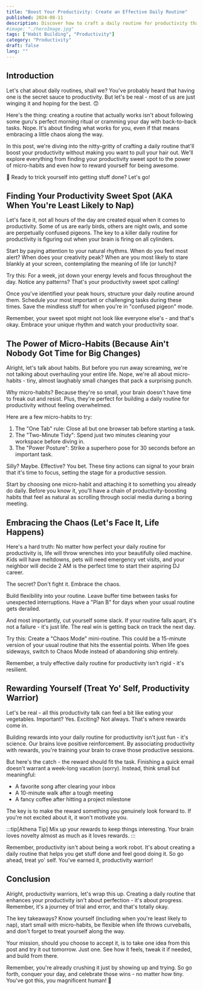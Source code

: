 ```yaml
---
title: "Boost Your Productivity: Create an Effective Daily Routine"
published: 2024-08-11
description: Discover how to craft a daily routine for productivity that works for you. Learn about finding your sweet spot, micro-habits, embracing chaos, and rewarding yourself.
#image: "./heroImage.jpg"
tags: ["Habit Building", "Productivity"]
category: "Productivity"
draft: false
lang: ""
---
```



## Introduction

Let's chat about daily routines, shall we? You've probably heard that having one is the secret sauce to productivity. But let's be real - most of us are just winging it and hoping for the best. 🙃

Here's the thing: creating a routine that actually works isn't about following some guru's perfect morning ritual or cramming your day with back-to-back tasks. Nope. It's about finding what works for you, even if that means embracing a little chaos along the way.


In this post, we're diving into the nitty-gritty of crafting a daily routine that'll boost your productivity without making you want to pull your hair out. We'll explore everything from finding your productivity sweet spot to the power of micro-habits and even how to reward yourself for being awesome.

🤞 Ready to trick yourself into getting stuff done? Let's go!

## Finding Your Productivity Sweet Spot (AKA When You're Least Likely to Nap)

Let's face it, not all hours of the day are created equal when it comes to productivity. Some of us are early birds, others are night owls, and some are perpetually confused pigeons. The key to a killer daily routine for productivity is figuring out when your brain is firing on all cylinders.

Start by paying attention to your natural rhythms. When do you feel most alert? When does your creativity peak? When are you most likely to stare blankly at your screen, contemplating the meaning of life (or lunch)?

Try this: For a week, jot down your energy levels and focus throughout the day. Notice any patterns? That's your productivity sweet spot calling!

Once you've identified your peak hours, structure your daily routine around them. Schedule your most important or challenging tasks during these times. Save the mindless stuff for when you're in "confused pigeon" mode.

Remember, your sweet spot might not look like everyone else's - and that's okay. Embrace your unique rhythm and watch your productivity soar.

## The Power of Micro-Habits (Because Ain't Nobody Got Time for Big Changes)

Alright, let's talk about habits. But before you run away screaming, we're not talking about overhauling your entire life. Nope, we're all about micro-habits - tiny, almost laughably small changes that pack a surprising punch.

Why micro-habits? Because they're so small, your brain doesn't have time to freak out and resist. Plus, they're perfect for building a daily routine for productivity without feeling overwhelmed.

Here are a few micro-habits to try:

1. The "One Tab" rule: Close all but one browser tab before starting a task.
2. The "Two-Minute Tidy": Spend just two minutes cleaning your workspace before diving in.
3. The "Power Posture": Strike a superhero pose for 30 seconds before an important task.

Silly? Maybe. Effective? You bet. These tiny actions can signal to your brain that it's time to focus, setting the stage for a productive session.

Start by choosing one micro-habit and attaching it to something you already do daily. Before you know it, you'll have a chain of productivity-boosting habits that feel as natural as scrolling through social media during a boring meeting.

## Embracing the Chaos (Let's Face It, Life Happens)

Here's a hard truth: No matter how perfect your daily routine for productivity is, life will throw wrenches into your beautifully oiled machine. Kids will have meltdowns, pets will need emergency vet visits, and your neighbor will decide 2 AM is the perfect time to start their aspiring DJ career.

The secret? Don't fight it. Embrace the chaos.

Build flexibility into your routine. Leave buffer time between tasks for unexpected interruptions. Have a "Plan B" for days when your usual routine gets derailed.

And most importantly, cut yourself some slack. If your routine falls apart, it's not a failure - it's just life. The real win is getting back on track the next day.

Try this: Create a "Chaos Mode" mini-routine. This could be a 15-minute version of your usual routine that hits the essential points. When life goes sideways, switch to Chaos Mode instead of abandoning ship entirely.

Remember, a truly effective daily routine for productivity isn't rigid - it's resilient.

## Rewarding Yourself (Treat Yo' Self, Productivity Warrior)

Let's be real - all this productivity talk can feel a bit like eating your vegetables. Important? Yes. Exciting? Not always. That's where rewards come in.

Building rewards into your daily routine for productivity isn't just fun - it's science. Our brains love positive reinforcement. By associating productivity with rewards, you're training your brain to crave those productive sessions.

But here's the catch - the reward should fit the task. Finishing a quick email doesn't warrant a week-long vacation (sorry). Instead, think small but meaningful:

- A favorite song after clearing your inbox
- A 10-minute walk after a tough meeting
- A fancy coffee after hitting a project milestone

The key is to make the reward something you genuinely look forward to. If you're not excited about it, it won't motivate you.

:::tip[Athena Tip]
Mix up your rewards to keep things interesting. Your brain loves novelty almost as much as it loves rewards.
:::

Remember, productivity isn't about being a work robot. It's about creating a daily routine that helps you get stuff done and feel good doing it. So go ahead, treat yo' self. You've earned it, productivity warrior!

## Conclusion

Alright, productivity warriors, let's wrap this up. Creating a daily routine that enhances your productivity isn't about perfection - it's about progress. Remember, it's a journey of trial and error, and that's totally okay.

The key takeaways? Know yourself (including when you're least likely to nap), start small with micro-habits, be flexible when life throws curveballs, and don't forget to treat yourself along the way.

Your mission, should you choose to accept it, is to take one idea from this post and try it out tomorrow. Just one. See how it feels, tweak it if needed, and build from there.

Remember, you're already crushing it just by showing up and trying. So go forth, conquer your day, and celebrate those wins - no matter how tiny. You've got this, you magnificent human! 🎉
